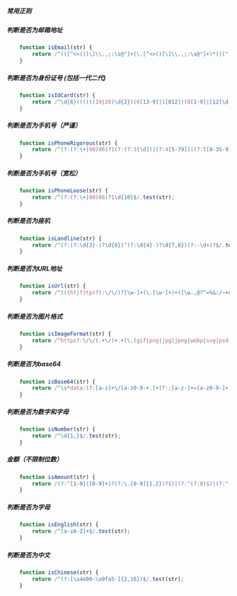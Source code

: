##### 常用正则

##### 判断是否为邮箱地址

``` js
    function isEmail(str) {
        return /^(([^<>()[\]\\.,;:\s@"]+(\.[^<>()[\]\\.,;:\s@"]+)*)|(".+"))@((\[[0-9]{1,3}\.[0-9]{1,3}\.[0-9]{1,3}\.[0-9]{1,3}\])|(([a-zA-Z\-0-9]+\.)+[a-zA-Z]{2,}))$/.test(str);
    }
```
##### 判断是否为身份证号 (包括一代二代)

``` js
    function isIdCard(str) {
        return /^\d{6}((((((19|20)\d{2})(0[13-9]|1[012])(0[1-9]|[12]\d|30))|(((19|20)\d{2})(0[13578]|1[02])31)|((19|20)\d{2})02(0[1-9]|1\d|2[0-8])|((((19|20)([13579][26]|[2468][048]|0[48]))|(2000))0229))\d{3})|((((\d{2})(0[13-9]|1[012])(0[1-9]|[12]\d|30))|((\d{2})(0[13578]|1[02])31)|((\d{2})02(0[1-9]|1\d|2[0-8]))|(([13579][26]|[2468][048]|0[048])0229))\d{2}))(\d|X|x)$/.test(str);
    }
```
##### 判断是否为手机号（严谨）

``` js
    function isPhoneRigorous(str) {
        return /^(?:(?:\+|00)86)?1(?:(?:3[\d])|(?:4[5-79])|(?:5[0-35-9])|(?:6[5-7])|(?:7[0-8])|(?:8[\d])|(?:9[189]))\d{8}$/.test(str);
    }
```
##### 判断是否为手机号（宽松）

``` js
    function isPhoneLoose(str) {
        return /^(?:(?:\+|00)86)?1\d{10}$/.test(str);
    }
```
##### 判断是否为座机

``` js
    function isLandline(str) {
        return /^(?:(?:\d{3}-)?\d{8}|^(?:\d{4}-)?\d{7,8})(?:-\d+)?$/.test(str);
    }
```
##### 判断是否为URL地址

``` js
    function isUrl(str) {
        return /^(((ht|f)tps?):\/\/)?[\w-]+(\.[\w-]+)+([\w.,@?^=%&:/~+#-]*[\w@?^=%&/~+#-])?$/.test(str);
    }
```
##### 判断是否为图片格式

``` js
    function isImageFormat(str) {
        return /^https?:\/\/(.+\/)+.+(\.(gif|png|jpg|jpeg|webp|svg|psd|bmp|tif))$/i.test(str);
    }
```
##### 判断是否为base64

``` js
    function isBase64(str) {
        return /^\s*data:(?:[a-z]+\/[a-z0-9-+.]+(?:;[a-z-]+=[a-z0-9-]+)?)?(?:;base64)?,([a-z0-9!$&',()*+;=\-._~:@/?%\s]*?)\s*$/i.test(str);
    }
```
##### 判断是否为数字和字母

``` js
    function isNumber(str) {
        return /^\d{1,}$/.test(str);
    }
```
##### 金额（不限制位数）

``` js
    function isAmount(str) {
        return /(?:^[1-9]([0-9]+)?(?:\.[0-9]{1,2})?$)|(?:^(?:0)$)|(?:^[0-9]\.[0-9](?:[0-9])?$)/.test(str);
    }
```
##### 判断是否为字母

``` js
    function isEnglish(str) {
        return /^[a-zA-Z]+$/.test(str);
    }
```
##### 判断是否为中文

``` js
    function isChinese(str) {
        return /^(?:[\u4e00-\u9fa5·]{2,16})$/.test(str);
    }
```
